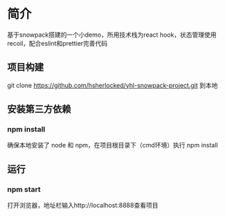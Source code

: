 # 简介

基于snowpack搭建的一个小demo，所用技术栈为react hook，状态管理使用recoil，配合eslint和prettier完善代码

## 项目构建

git clone https://github.com/hsherlocked/yhl-snowpack-project.git 到本地


## 安装第三方依赖

### npm install

确保本地安装了 node 和 npm，在项目根目录下（cmd环境）执行 npm install

## 运行

### npm start

打开浏览器，地址栏输入http://localhost:8888查看项目

